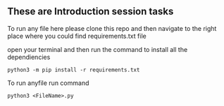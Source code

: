 ## These are Introduction session tasks

To run any file here please clone this repo and then navigate to the right place where you could find requirements.txt file 

open your terminal and then run the command to install all the dependiencies
```
python3 -m pip install -r requirements.txt
```

To run anyfile run command 
```
python3 <FileName>.py
```

